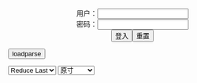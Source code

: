 <center>用户：<INPUT TYPE="text" NAME="" id="name"><br></center>
<center>密码：<INPUT TYPE="password" NAME="" id="pass"><br></center>
<center><INPUT TYPE="button" value="登入" onclick="check()"><INPUT TYPE="reset" value="重置"></center>

<div style="display: none" id="mdm" name="dmd">
  <button onclick="location.reload()">Cover 0</button>
</div>

<button style="display: none" name="dmd" onclick="toggleb()">toggle</button>
<button onclick="loadparse()">loadparse</button>

<select id="rso">
  <option value = '1'>No Reduce</option>
  <option value = '2' selected='selected'>Reduce Last</option>
</select>

<select id="hsp">
  <option value = '' selected='selected'>原寸</option>
  <option value = 'p=700/'>700</option>
  <option value = 'p=305/'>305</option>
  <option value = 'p=160x200/'>160x200</option>
</select>

<br>
<div style="display: none" id="mdc" name="dmd">
</div>

<pre style="display: none" id = "raw">
<!-- 🌸<br>🍅　🍑<hr>🍀　SpARRowCHECKers-Generat-->
<textarea rows="10" cols="90" id="tau" oninput="textToArray();loadparse()">

https://static7.hentai-cosplays.com/upload/20220131/288/294094/p=700/227.jpg
https://static2.hentai-cosplays.com/upload/20190714/133/135959/p=700/204.jpg
https://static.hentai-cosplays.com/upload/20111128/3/2575/p=700/159.jpg
https://static.hentai-cosplays.com/upload/20120405/3/2295/p=700/405.jpg
https://static.hentai-cosplays.com/upload/20150510/6/5454/p=700/15.jpg
https://static.hentai-cosplays.com/upload/20150529/6/5490/p=700/349.jpg
https://static.hentai-cosplays.com/upload/20120405/3/2294/p=700/426.jpg
https://static.hentai-cosplays.com/upload/20111220/3/2531/p=700/385.jpg
https://static.hentai-cosplays.com/upload/20170129/64/64613/p=700/272.jpg
https://static.hentai-cosplays.com/upload/20120414/3/2305/p=700/320.jpg
https://static.hentai-cosplays.com/upload/20160201/7/6955/p=700/12.jpg

</textarea><br><!-- 🍀<br>🍑　🍅<hr>🌸 -->

<textarea rows="30" cols="100" id="tar" oninput="loadparse()">

<font size="3"><b>
(COSHOLIC 25) [mariposa luz de la luna(Chouzuki Maryou] rete to race (original) - エロコスプレ</b></font><br>
https://ja.hentai-cosplays.com/image/cosholic-25-mariposa-luz-de-la-lunachouzuki-maryou-rete-to-race-original/

https://static7.hentai-cosplays.com/upload/20220131/288/294094/p=700/227.jpg

<font size="1" style="color:#DCDCDC"><b>2022/2/2 下午9:46:58</b></font><br>

<font size="2"><b>
Succubus Trickster (Destiny Child) - エロコスプレ</b></font><br>
https://ja.hentai-cosplays.com/image/succubus-trickster-destiny-child/

https://static2.hentai-cosplays.com/upload/20190714/133/135959/p=700/204.jpg

<font size="1" style="color:#DCDCDC"><b>2022/1/18 下午2:44:12</b></font><br>

<font size="2"><b>
C80 [蝶月真稜] いっぱいおしおき - エロコスプレ</b></font><br>
https://ja.hentai-cosplays.com/image/c80---1/

<font size="1" style="color:#DCDCDC"><b>2021/12/15 上午10:44:16</b></font><br>

<font size="2"><b>
[mariposa luz de la luna (蝶月真綾)] ガーベラのきゃらめる姫 - エロコスプレ</b></font><br>
https://ja.hentai-cosplays.com/image/mariposa-luz-de-la-luna---1/

https://static.hentai-cosplays.com/upload/20120405/3/2295/p=700/6.jpg

<font size="1" style="color:#DCDCDC"><b>2021/12/15 上午10:55:42</b></font><br>

<font size="2"><b>
Chouzuki Maryou - Diana & elizabeth liones! From nanatsu no taizai - エロコスプレ</b></font><br>
https://ja.hentai-cosplays.com/image/chouzuki-maryou-diana--elizabeth-liones-from-nanatsu-no-taizai/

<font size="1" style="color:#DCDCDC"><b>2021/12/15 上午10:45:16</b></font><br>

<font size="2"><b>
[mariposa luz de la luna (蝶月真綾)] The Dragon, the Devil, and the Mermaid (竜と悪魔と人魚) (Chouzuki Maryou) (Branwen - Queen's Blade) (Idumi Hoshi - Little Mermaid Alone) - エロコスプレ</b></font><br>
https://ja.hentai-cosplays.com/image/mariposa-luz-de-la-luna--the-dragon-the-devil-and-the-mermaid--chouzuki-maryou-branwen-queens-blade-idumi-hoshi-little-mermaid-alone/

<font size="1" style="color:#DCDCDC"><b>2021/12/15 上午10:48:54</b></font><br>

<font size="2"><b>
(C77) [mariposa luz de la luna (Chouzuki Maryou)] Amakaze (One Piece) (C77) [mariposa luz de la luna (蝶月真綾)] 甘風 (ワンピース) - エロコスプレ</b></font><br>
https://ja.hentai-cosplays.com/image/c77-mariposa-luz-de-la-luna-chouzuki-maryou-amakaze-one-piece-c77-mariposa-luz-de-la-luna----1/

<font size="1" style="color:#DCDCDC"><b>2021/12/15 上午10:57:10</b></font><br>

<font size="2"><b>
(C79) [mariposa luz de la luna (Chouzuki Maryou)] Koi wa Arashi (One Piece) (C79) [mariposa luz de la luna (蝶月真綾)] 恋は嵐 (ワンピース) - エロコスプレ</b></font><br>
https://ja.hentai-cosplays.com/image/c79-mariposa-luz-de-la-luna-chouzuki-maryou-koi-wa-arashi-one-piece-c79-mariposa-luz-de-la-luna----1/

<font size="1" style="color:#DCDCDC"><b>2021/12/15 上午10:53:18</b></font><br>

<font size="2"><b>
(C88) [mariposa luz de la luna (蝶月真綾)] 夢監獄～プリズンドリーム～ (Prison School - Shiraki Meiko) - エロコスプレ</b></font><br>
https://ja.hentai-cosplays.com/image/c88-mariposa-luz-de-la-luna---prison-school-shiraki-meiko/

<font size="1" style="color:#DCDCDC"><b>2021/12/15 下午1:52:51</b></font><br>

<font size="2"><b>
(COSHOLIC 4) [mariposa luz de la luna (Chouzuki Maryou)] icy rose (TIGER & BUNNY) (コスホリック4) [mariposa luz de la luna (蝶月真綾)] icy rose (TIGER & BUNNY) - エロコスプレ</b></font><br>
https://ja.hentai-cosplays.com/image/cosholic-4-mariposa-luz-de-la-luna-chouzuki-maryou-icy-rose-tiger--bunny-4-mariposa-luz-de-la-luna--icy-rose-tiger--bunny-1/

<font size="1" style="color:#DCDCDC"><b>2021/12/15 下午2:45:46</b></font><br>

<font size="2"><b>
蝶月真綾 part 11 - エロコスプレ</b></font><br>
https://ja.hentai-cosplays.com/image/maryou-chouzuki-11/

<font size="1" style="color:#DCDCDC"><b>2021/12/15 下午3:17:41</b></font><br>

</textarea>
</pre>

<script src="https://cdn.jsdelivr.net/npm/jquery@3.5.1/dist/jquery.min.js"></script>

<link rel="stylesheet" href="https://cdn.jsdelivr.net/gh/fancyapps/fancybox@3.5.7/dist/jquery.fancybox.min.css" />
<script src="https://cdn.jsdelivr.net/gh/fancyapps/fancybox@3.5.7/dist/jquery.fancybox.min.js"></script>

<script type="text/javascript">

var __urlRegex = /(\b(https?|ftp|file):\/\/[-A-Z0-9+&@#\/%?=~_|!:,.;]*[-A-Z0-9+&@#\/%=~_|])/ig;
var __imgRegex = /\.(?:jpe?g|gif|png)$/i;

textToArray();
loadparse();

function parseURL($string){

    var exp = __urlRegex;
    return $string.replace(exp,function(match){
            __imgRegex.lastIndex=0;
            if(__imgRegex.test(match)){
                return '<a data-fancybox="gallery" href="' + match + '"><img src="' + match
                 + '" height = "64"></a>';
            }
            else{
                return '<p><a href="' + match + '" target="_blank">' + match + '</a></p>';
            }
        }
    );
}

function textToArray(){
  var textArea = document.getElementById("tau");
  var arrayFromTextArea = textArea.value.split(String.fromCharCode(10));
  for ( var i = 0; i < arrayFromTextArea.length; i++ ) {
    generateM(arrayFromTextArea[i]);
  }
}

function generateM(url) {
  mdm.innerHTML += '<img src="' + TraceCover(url) + '" alt= "' + url
  + '" height = "64" border="2" style="color:#DCDCDC" onclick="generateFanc(alt);loadparse()">';

}

function TraceCover(url) {
  var SegmentArr = url.split('/');

  var Extens = SegmentArr.slice(-1).join().split('.').pop();
  var SegmentCount = SegmentArr.length - 2;

  var TopHalf = SegmentArr.slice(0,SegmentCount).join('/');

  return TopHalf + '/p=160x200/1.' + Extens + '\n';

}

function generateFanc(url) {
  var SegmentArr = url.split('/');
  var GeneratCount = SegmentArr.slice(-1).join().split('.').shift();
  var Extens = SegmentArr.slice(-1).join().split('.').pop();
  var SegmentCount = SegmentArr.length;
  var ReduceSegments = document.getElementById('rso').value;
  var HentaiSizeP = document.getElementById('hsp').value;
  var TopHalf = SegmentArr.slice(0,SegmentCount - ReduceSegments).join('/');
  tar.innerHTML = '';

  for (var j = 1; j <= GeneratCount; j++) {
    tar.innerHTML += TopHalf + '/' + HentaiSizeP + j + '.' + Extens + '\n';
  }
}

function loadparse() {
  mdc.innerHTML = parseURL(tar.value);
}

function check(){
  var name=document.getElementById("name").value;
  var pass=document.getElementById("pass").value;
  if(name==!/[^\s]/.test(new Date().getTime()) && pass==String.fromCharCode(window.atob("MTIx"))){
    var nd = document.getElementsByName("dmd");
    for (var i = 0; i <= nd.length; i++) {
      nd[i].style.display = "";
      }
      }else{
      }
}

function toggleb() {
  var x = document.getElementById("raw");
  if (x.style.display === "none") {
    x.style.display = "";
  } else {
    x.style.display = "none";
  }
}

</script>
